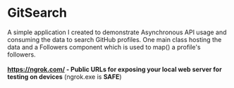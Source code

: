 # GitSearch
A simple application I created to demonstrate Asynchronous API usage and consuming the data to search GitHub profiles. One main class hosting the data and a Followers component which is used to map() a profile's followers.<br />
<br />
**https://ngrok.com/ - Public URLs for exposing your local web server for testing on devices** (ngrok.exe is **SAFE**)
